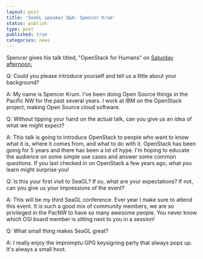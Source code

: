 ```yaml
---
layout: post
title: 'SeaGL speaker Q&A: Spencer Krum'
status: publish
type: post
published: true
categories: news
---
```


Spencer gives his talk titled, "OpenStack for Humans" on [Saturday afternoon.](https://osem.seagl.org/conference/seagl2016/program/proposal/110)

Q: Could you please introduce yourself and tell us a little about your background?

A: My name is Spencer Krum. I've been doing Open Source things in the Pacific NW for the past several years. I work at IBM on the OpenStack project, making Open Source cloud software.

Q: Without tipping your hand on the actual talk, can you give us an idea of what we might expect?

A: This talk is going to introduce OpenStack to people who want to know what it is, where it comes from, and what to do with it. OpenStack has been going for 5 years and there has been a lot of hype. I'm hoping to educate the audience on some simple use cases and answer some common questions. If you last checked in on OpenStack a few years ago, what you learn might surprise you!
 
Q: Is this your first visit to SeaGL? If so, what are your expectations? If not, can you give us your impressions of the event?

A: This will be my third SeaGL conference. Ever year I make sure to attend this event. It is such a good mix of community members, we are so privileged in the PacNW to have so many awesome people. You never know which OSI board member is sitting next to you in a session!

Q: What small thing makes SeaGL great?

A: I really enjoy the impromptu GPG keysigning party that always pops up. It's always a small hoot.

